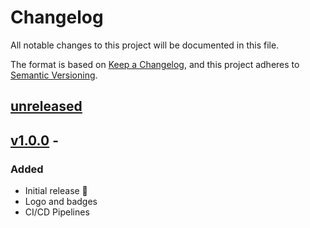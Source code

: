 # Changelog

All notable changes to this project will be documented in this file.

The format is based on [Keep a Changelog](https://keepachangelog.com/en/1.0.0/),
and this project adheres to [Semantic Versioning](https://semver.org/spec/v2.0.0.html).

## [unreleased]

## [v1.0.0] - 

### Added

- Initial release 🎊
- Logo and badges
- CI/CD Pipelines

[unreleased]: https://github.com/ful1e5/BreezeX_Cursor/compare/v1.0.0...main
[v1.0.0]: https://github.com/ful1e5/BreezeX_Cursor/tree/v1.0.0
